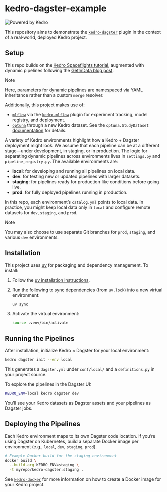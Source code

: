 # kedro-dagster-example

![Powered by Kedro](https://img.shields.io/badge/powered_by-kedro-ffc900?logo=kedro)

This repository aims to demonstrate the [`kedro-dagster`](https://github.com/gtauzin/kedro-dagster) plugin in the context of a real‑world, deployed Kedro project.

## Setup

This repo builds on the [Kedro Spaceflights tutorial](https://docs.kedro.org/en/stable/tutorial/spaceflights_tutorial.html), augmented with dynamic pipelines following the [GetInData blog post](https://getindata.com/blog/kedro-dynamic-pipelines/).

> [!NOTE]
> Here, parameters for dynamic pipelines are namespaced via YAML inheritance rather than a custom `merge` resolver.

Additionally, this project makes use of:

- [`mlflow`](https://mlflow.org/) via the [`kedro-mlflow`](https://github.com/Galileo-Galilei/kedro-mlflow) plugin for experiment tracking, model registry, and deployment.
- [`optuna`](https://optuna.org/) through a new Kedro dataset. See the `optuna.StudyDataset` [documentation](https://docs.kedro.org/projects/kedro-datasets/en/latest/api/kedro_datasets_experimental.optuna.StudyDataset.html) for details.

A variety of Kedro environments highlight how a Kedro + Dagster deployment might look. We assume that each pipeline can be at a different stage—under development, in staging, or in production. The logic for separating dynamic pipelines across environments lives in `settings.py` and `pipeline_registry.py`. The available environments are:

- **local**: for developing and running all pipelines on local data.
- **dev**: for testing new or updated pipelines with larger datasets.
- **staging**: for pipelines ready for production‑like conditions before going live.
- **prod**: for fully deployed pipelines running in production.

In this repo, each environment’s `catalog.yml` points to local data. In practice, you might keep local data only in `local` and configure remote datasets for `dev`, `staging`, and `prod`.

> [!NOTE]
> You may also choose to use separate Git branches for `prod`, `staging`, and various `dev` environments.

## Installation

This project uses [uv](https://docs.astral.sh/uv/) for packaging and dependency management. To install:

1. Follow the [uv installation instructions](https://docs.astral.sh/uv/getting-started/installation/).
2. Run the following to sync dependencies (from `uv.lock`) into a new virtual environment:

   ```bash
   uv sync
   ```

3. Activate the virtual environment:

   ```bash
   source .venv/bin/activate
   ```

## Running the Pipelines

After installation, initialize Kedro × Dagster for your local environment:

```bash
kedro dagster init --env local
```

This generates a `dagster.yml` under `conf/local/` and a `definitions.py` in your project source.

To explore the pipelines in the Dagster UI:

```bash
KEDRO_ENV=local kedro dagster dev
```

You’ll see your Kedro datasets as Dagster assets and your pipelines as Dagster jobs.

## Deploying the Pipelines

Each Kedro environment maps to its own Dagster code location. If you’re using Dagster on Kubernetes, build a separate Docker image per environment (e.g., `local`, `dev`, `staging`, `prod`).

```bash
# Example Docker build for the staging environment
docker build \
  --build-arg KEDRO_ENV=staging \
  -t myrepo/kedro-dagster:staging .
```

See [`kedro-docker`](https://github.com/kedro-org/kedro-plugins/tree/main/kedro-docker) for more information on how to create a Docker image for your Kedro project.
